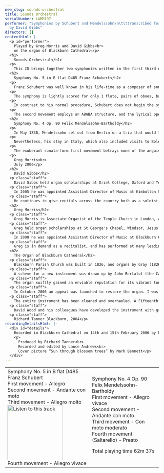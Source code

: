 ```yaml
---
new_slug: sounds-orchestral
title: Sounds Orchestral
serialNumber: LAMM197
performer: "Symphonies by Schubert and Mendelssohn\n\t\ttranscribed for Organ Duet
  by David Gibbs"
directors: []
contentHtml: |-
  <p id="performer">
    Played by Greg Morris and David Gibbs<br>
    on the organ of Blackburn Cathedral</p>
  <h1>
    Sounds Orchestral</h1>
  <p>
    This CD brings together two symphonies written in the first third of the 19th century, at a time when composers were struggling to come to terms with the vastly expanded symphonic horizons revealed by Beethoven, and Romantic influences from other art forms such as literature were beginning to make their presence felt in music. Although both Schubert and Mendelssohn showed certain Romantic tendencies in their works (for example Schubert in his vast output of songs, Mendelssohn in the programmatic input which influenced some of his works) both also remained true to classical ideals of formal balance.</p>
  <h2>
    Symphony No. 5 in B flat D485 Franz Schubert</h2>
  <p>
    Franz Schubert was well known in his life-time as a composer of songs, and piano and chamber music, but the much less marketable genre of the symphony held a life-long fascination for him - in a letter to his publisher he described such works as “strivings after the highest in art”. His first symphony was composed when he was only 16, and by the time he was 19 he had composed another five. Of these early symphonies, the fifth is perhaps the best known. It was finished on 3rd October 1816, and performed shortly afterwards by a private orchestra which had evolved from the Schubert family string quartet.</p>
  <p>
    The symphony is lightly scored for only 1 flute, pairs of oboes, bassoons and horns, and strings. It followed on remarkably quickly from the fourth symphony, the only one of Schubert’s completed symphonies in a minor key, which he titled “Tragic”. The fifth is completely different in character. It is a sunny, graceful, beautifully balanced piece, and very much a “Classical” rather than “Romantic” symphony - it is definitely not a response by the young Schubert to the challenge presented by Beethoven’s symphonies, but rather a delightfully fresh and invigorating look back at the world of Mozart and Haydn. Commentators have pointed out the similarities between this piece and Mozart’s 40th Symphony in G minor, and indeed Schubert?s work does seem to be heavily influenced by the older master, particularly in the 1st and 3rd movements. However, for all the similarities of forms, harmonic progressions and themes, the mood of Schubert’s masterpiece is a world away from the nervous tension which characterises the first movement of Mozart’s 40th.</p>
  <p>
    In contrast to his normal procedure, Schubert does not begin the symphony with a slow introduction. Instead, four wind chords (a progression which later forms a crucial part in the development section) and a dancing violin scale lead straight into the graceful first theme. The violin melody itself is beautiful enough, but the dialogue with the cellos adds a spirited extra dimension to the texture. The second subject is more stepwise and lyrical, and Schubert uses the two themes to create a wonderfully compact sonata-form movement.</p>
  <p>
    The second movement employs an ABABA structure, and the lyrical opening theme displays Schubert’s skill for writing tuneful melodies. Schubert employs one of his favourite key relationships to introduce the second theme, which appears in C flat major, a major third below the tonic. This theme contrasts with the first in the sense that it incorporates much more dialogue. The lively minuet and trio does have striking similarities to that of Mozart’s 40th Symphony, although it avoids the off-beat accents of that movement. But perhaps the crowning glory of the symphony is the finale, which in its lightness and delicacy compares favourably with anything similar composed by Mozart. The themes are beautifully constructed, and they are developed in an enterprising fashion. A barn-storming finale it is not, but a movement full of humour and delicacy it most definitely is, and it is a perfectly weighted conclusion to this most classical of Schubert’s symphonies.</p>
  <h2>
    Symphony No. 4 Op. 90 Felix Mendelssohn-Bartholdy</h2>
  <p>
    In May 1830, Mendelssohn set out from Berlin on a trip that would take him through much of Italy – although because he visited Goethe in Weimar and also the cities of Munich, Salzurg, Linz, Vienna and Budapest, he did not in fact arrive in Venice until 10th October. However, the city made a vivid impression on him, as a letter home reveals: “Italy at last. And what I have all my life considered as the greatest possible felicity is now begun and I am basking in it.” Although the churches, the landscape and most of all the art impressed Mendelssohn, he was rather less complimentary about the music: “As I was earnestly contemplating the delightful evening landscape with its trees and angels among the boughs, the organ commenced. The sound was at first quite in harmony with my feelings: but the second, third, and in fact all the rest quickly roused me from my reveries and sent me straight home for the man was playing in church, and during divine service, and in front of respectable people thus: [he quotes a trite tune] and with the Martyrdom of St Peter close beside him.”</p>
  <p>
    Nevertheless, his stay in Italy, which also included visits to Bologna, Florence, Rome and Naples, provided Mendelssohn with the inspiration to write one of the classic works of the 19th-century symphonic repertoire - he himself stated that “all of Italy features in this work”. But although Mendelssohn began work on the symphony during his Italian journeys, it took a commission from the Royal Philharmonic Society in London for “a symphony, an overture and a vocal piece for the society, for which he be offered the sum of one hundred guineas” to provide the impetus for Mendelssohn to actually complete the work. Mendelssohn conducted the first performance of the work in London on May 13 1833, but the work was never to be published or performed in his native Germany in his own lifetime. Curiously enough, although musicians, critics and audiences have long loved the Italian Symphony, Mendelssohn himself remained dissatisfied with it, and intended to make thorough revisions to the first and last movements, a project he was unable to carry out. If the revisions he intended would have really improved the score, one can only imagine the popularity the work would have now!</p>
  <p>
    The exuberant sonata-form first movement betrays none of the anguish which Mendelssohn went through during its composition, but rather seems to reflect the sunny Italian landscape which so impressed Mendelssohn. The second movement, akin to the Allegretto in Beethoven’s 7th Symphony, was probably inspired by a religious procession which Mendelssohn witnessed in Naples. The dreamy Minuet contrasts with the more rhythmically driven trio, the music of which returns in an intriguing coda. And best of all is the minor-key finale, entitled Salterello after a Roman dance, but perhaps also drawing on inspiration from the Neapolitan Tarantella - a dance so called because it was believed the cure for a tarantula bite was to keep the patient in perpetual motion! The movement is certainly a thrilling and lively close to this inspiring Symphony.</p>
  <p>
    Greg Morris<br>
    July 2006</p>
  <h2>
    David Gibbs</h2>
  <p class="staff">
    David Gibbs held organ scholarships at Oriel College, Oxford and York Minster and is a holder of the FRCO diploma. In September 2000 he was appointed Assistant Organist at Carlisle Cathedral, where his principal duties were to accompany the Cathedral Choir in the daily liturgy and to direct the Cathedral Youth Choir, with whom he toured Norway. He also conducted the Cockermouth Harmonic Society.</p>
  <p class="staff">
    In 2005 he was appointed Assistant Director of Music at Kimbolton School. There he teaches music throughout the school, with particular responsibility for the Chamber Choir and the School Orchestra.</p>
  <p class="staff">
    He continues to give recitals across the country both as a soloist and as a duettist with Greg. In recent years he has found himself increasingly busy as both a composer and arranger with orchestral transcriptions for organ a particular favourite pastime.</p>
  <h2>
    Greg Morris</h2>
  <p class="staff">
    Greg Morris is Associate Organist of the Temple Church in London, a position he has held since September 2006.</p>
  <p class="staff">
    Greg held organ scholarships at St George's Chapel, Windsor, Jesus College, Cambridge, and St Martin-in-the-Fields. He studied with Andrew Dean, Paul Stubbings, John Kitchen and Thomas Trotter, and won first prizes for organ playing and overall performance in the FRCO examinations.</p>
  <p class="staff">
    In 2000 he was appointed Assistant Director of Music at Blackburn Cathedral, where he accompanied the Cathedral Choirs in a busy schedule of recordings, broadcasts, concerts and tours in addition to the Cathedral's regular services. Greg also directed the Cathedral Young People's Choir in a programme which included four commissions, tours to Rome and Vienna, and live broadcasts on BBC Radio 4. He was also a regular accompanist for the Radio 4 Daily Service Singers.</p>
  <p class="staff">
    Greg is in demand as a recitalist, and has performed at many leading recital venues in this country and abroad. In June 2006, Greg was the soloist in the World Première of David Briggs' Organ Concerto, written in celebration of the organ of Blackburn Cathedral, and he has also made the first recording of this work. Greg's first solo CD, <a href="inspir.htm">Sounds Inspirational</a>, which features music by composers including Bach, Buxtehude, Duruflé and Messiaen, was released in 2003 by LAMMAS and has received widespread critical acclaim.</p>
  <h2>
    The Organ of Blackburn Cathedral</h2>
  <p class="staff">
    Blackburn Parish Church was built in 1826, and organs by Gray (1826 and 1831) and Cavaillé-Coll (1875) were placed on the west wall of the church. The building was re-consecrated as a Cathedral in 1926, when the Diocese of Blackburn was established, and ambitious plans to extend the building were drawn up. When the large transepts were completed in 1953, Henry Willis III was commissioned to move the organ to a bridge at the East end of the Nave. In 1964 the organ was taken down so that a temporary wall could be built, dividing the nave from the transepts to enable work to begin on restoring the nave, whilst the remainder of the cathedral could be used for worship. J.W. Walker and Sons removed the organ and lent the cathedral a four-rank, totally enclosed, extension organ, which served well for five years.</p>
  <p class="staff">
    A scheme for a new instrument was drawn up by John Bertalot (the Cathedral Organist), in consultation with Francis Jackson and Bert Collop (managing director of Walker’s). William Thompson, a generous benefactor from Burnley who had already given large sums of money for the restoration of the Nave and the building of the Lantern Tower and Spire, was asked by John Bertalot to give £30,000 to pay for the new organ. On 20th March, 1968, an envelope arrived from him with a cheque for 30,000 guineas (£31, 500) made out to John Bertalot. The new organ was dedicated on 20th December 1969. It was voiced by Walter Goodey and Dennis Thurlow. John Hayward, the artist, consulted with Walker’s to produce the stunning highly coloured organ cases, including swell boxes which are in full view, and a doubly mitred Serpent, coloured green and gold.</p>
  <p class="staff">
    The organ swiftly gained an enviable reputation for its vibrant tonal quality, most notably the fiery reed stops. However, from as early as 1983, serious problems became apparent, particularly in relation to the wind system and action. At the same time, the Lantern Tower also required major work, thus delaying work to the organ. In 1994, shortly after Gordon Stewart’s appointment as Director of Music, David Wood took over the care of the organ. Some short term problems were attended to and the console was modernised.</p>
  <p class="staff">
    In October 2000 an appeal was launched to restore the organ. I was keen that all of the 1969 tonal features should be retained, but that the opportunity should be taken to provide various extra colours to enhance and better equip an instrument that is expected not only to accompany liturgy on a daily basis, but also to present the complete range of solo repertoire in a stylistic manner. For example, I felt that an Oboe on the Swell and a Fifteenth on the Great were essential additions. Also that a reed at 8’ pitch on the Positive and a Vox Humana would be useful and that the organ really needed additional 8’ foundation pitch, more gravitas on the Pedal and extra 16’ manual tone. In order to address these desired tonal additions and to bring the organ into proper working order, I devised a scheme to restore and enlarge the organ, in consultation with David Briggs, John Bertalot, Canon Andrew Hindley, Greg Morris and David Wood. The organ was restored and enlarged between July 2001 and June 2002, during which time a Rodgers digital instrument was used.</p>
  <p class="staff">
    The entire instrument has been cleaned and overhauled. A Fifteenth on the Great and a Cliquot-style Cromorne on the Positive have been added. The new Solo department has been positioned above the Great, with new stops: Flûte Harmonique 8’, Viola 8’, Viola Céleste 8’, Flûte Octaviante 4’ and Voix Humaine. The old Swell Cromorne has been moved to the Solo, and renamed “Clarinette”; in its place on the Swell is a new Hautbois. Two new ranks of pipes have been made available on the Pedal: a 6 2/5 Grosse Tierce and 10 2/3 Grosse Quint. Two new digital ranks, by Walker Technical Company USA, have also been made available on the Pedal: 32’ Sub Principal and 16’ Flûte Ouverte. A wealth of octave and sub-octave couplers have been provided. A new 4 manual console has been built by Wood of Huddersfield, in the style of the original 3 manual console. A new Cymbelstern and star have been added and safety features for maintaining the instrument have been incorporated.</p>
  <p class="staff">
    David Wood and his colleagues have developed the instrument with great skill; they have breathed new life into all the wonderful original colours which had been sounding tired for some years and have blended new ranks into the organ in such a sensitive way. The result is an incredibly versatile and reliable instrument with a tremendous range of dynamic and tonal colour, coupled with a sense of sheer power, but also great subtlety and tremendous beauty. There are few organs in the world that can demonstrate the entire solo repertoire with such a convincing sense of style. It is also a fantastic organ for the liturgy, capable of accompanying choir and congregation in a sensitive manner. The full range of the organ’s capabilities was shown off to great effect at the opening recital by David Briggs on 6th July 2002. This recording provides further evidence!</p>
  <p class="staff">
    Richard Tanner Blackburn, 2004</p>
recordingDetailsHtml: |-
  <div id="details">
    Recorded in Blackburn Cathedral on 14th and 15th February 2006 by kind permission of the Dean and Chapter
    <p>
      Produced by Richard Tanner<br>
      Recorded and edited by Lance Andrews<br>
      Cover picture “Sun through blossom trees” by Mark Bennett</p>
  </div>
---
```


<table class="tracktable">
  <tbody>
    <tr>
      <td class="column1">
        <span class="trackname">Symphony No. 5 in B flat D485 </span> <span class="composer">Franz Schubert</span><br>
        <span class="trackname"> First movement - Allegro<br>
          Second movement - Andante con moto</span><br>
        <span class="trackname"> Third movement - Allegro molto</span><a href="cliplinks/orchestral.ram"><img alt="Listen to this track" src="/web/20120720021252im_/http://www.lammas.co.uk/images/listen.gif" width="180"></a><br>
        <span class="trackname"> Fourth movement - Allegro vivace</span>
      </td>
      <td class="column2">
        <span class="trackname">Symphony No. 4 Op. 90 </span> <span class="composer">Felix Mendelssohn-Bartholdy</span><br>
        <span class="trackname"> First movement - Allegro vivace<br>
          Second movement - Andante con moto<br>
          Third movement - Con moto moderato<br>
          Fourth movement (Saltarello) - Presto</span>
        <p>					<span id="playingtime">Total playing time 62m 37s</span></p>
      </td>
    </tr>
  </tbody>
</table>
